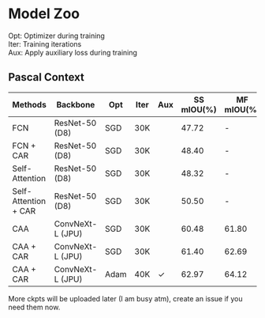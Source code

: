 # Model Zoo

Opt: Optimizer during training <br>
Iter: Training iterations<br>
Aux: Apply auxiliary loss during training

## Pascal Context

| Methods | Backbone |Opt | Iter | Aux |SS mIOU(%) |MF mIOU(%) |ckpts | Logs|
|  ----   | ---- | ---- | ---- | ---- | ---- | ---- | ---- | ---- |
| FCN   | ResNet-50 (D8) |SGD|30K|| 47.72 |-|[Baidu Drive](https://pan.baidu.com/s/1z5YL-b08DRAvchYo5XLtug?pwd=7zvt)|[tb.dev](https://tensorboard.dev/experiment/oSdzE8OMTxO4KYerRjzolg/#scalars)|
| FCN + CAR | ResNet-50 (D8) |SGD|30K|| 48.40 |-|[Baidu Drive](https://pan.baidu.com/s/1lZm6fVY0EDWr8PB2aFzLUQ?pwd=wckt)|[tb.dev](https://tensorboard.dev/experiment/sL1TxrwvTnKCRWDEykDReA/#scalars)|
| Self-Attention   | ResNet-50 (D8) |SGD|30K|| 48.32 |-|[Baidu Drive](https://pan.baidu.com/s/1y9nii5fSB2QgJCjJNW5q2A?pwd=h97a)|[tb.dev](https://tensorboard.dev/experiment/UD542RNyRzy2REVYya4slQ/#scalars&_smoothingWeight=0)|
| Self-Attention + CAR| ResNet-50 (D8) |SGD|30K|| 50.50 |-|[Baidu Drive](https://pan.baidu.com/s/1ZvZ_70Qmp7ctM-IDbIy6Yw?pwd=matl)|[tb.dev](https://tensorboard.dev/experiment/PvnP9wNZTZeTEDnEbq6kaA/#scalars&_smoothingWeight=0)|
| CAA  | ConvNeXt-L (JPU) |SGD|30K|| 60.48 |61.80|[Baidu Drive](https://pan.baidu.com/s/1QKx-WjDo2FdSIjM_JAKFUw?pwd=px3z)|[tb.dev](https://tensorboard.dev/experiment/a5qQ7H66QCe40VQOmCv4QQ/#scalars&_smoothingWeight=0)|
| CAA + CAR | ConvNeXt-L (JPU) |SGD|30K|| 61.40 |62.69|[Baidu Drive](https://pan.baidu.com/s/1393t1xpcRS-_C3NeZVOMgw?pwd=1b8z)|[tb.dev](https://tensorboard.dev/experiment/sdo4vDgnR9KFZdaF1QN4EA/#scalars&_smoothingWeight=0)|
| CAA + CAR  | ConvNeXt-L (JPU) |Adam|40K|&check;| 62.97 |64.12|[Baidu Drive](https://pan.baidu.com/s/1vSITtQ5lIilQK-4IfayAiA?pwd=k9ja)|[tb.dev](https://tensorboard.dev/experiment/xEL5BOfETNKTE93bjgcwdg/#scalars&_smoothingWeight=0)|

More ckpts will be uploaded later (I am busy atm), create an issue if you need them now.

